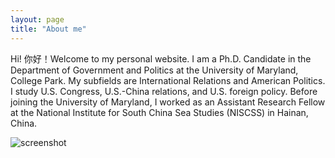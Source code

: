 ```yaml
---
layout: page
title: "About me"
---
```


Hi! 你好！Welcome to my personal website. I am a Ph.D. Candidate in the Department of Government and Politics at the University of Maryland, College Park. My subfields are International Relations and American Politics. I study U.S. Congress, U.S.-China relations, and U.S. foreign policy. Before joining the University of Maryland, I worked as an Assistant Research Fellow at the National Institute for South China Sea Studies (NISCSS) in Hainan, China.


![screenshot](https://user-images.githubusercontent.com/4943215/109431850-cd711780-7a08-11eb-8601-2763f2ee6bb4.png)
